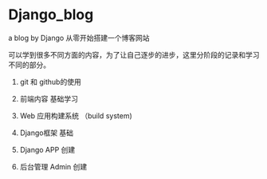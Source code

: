 # Django_blog
a blog by Django 
从零开始搭建一个博客网站 


可以学到很多不同方面的内容，为了让自己逐步的进步，这里分阶段的记录和学习不同的部分。

1. git 和 github的使用

2. 前端内容 基础学习  

3. Web 应用构建系统  （build system) 

4. Django框架 基础

5. Django APP 创建 

6. 后台管理 Admin 创建  
